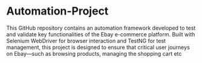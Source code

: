 # Automation-Project
This GitHub repository contains an automation framework developed to test and validate key functionalities of the Ebay e-commerce platform. Built with Selenium WebDriver for browser interaction and TestNG for test management, this project is designed to ensure that critical user journeys on Ebay—such as browsing products, managing the shopping cart etc
